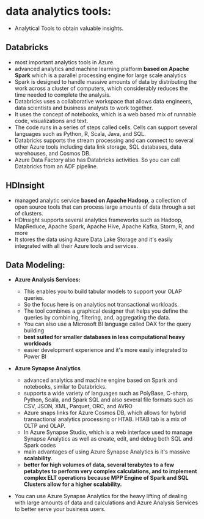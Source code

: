 
# data analytics tools:

- Analytical Tools to obtain valuable insights.


## Databricks

- most important analytics tools in Azure.
- advanced analytics and machine learning platform **based on Apache Spark** which is a parallel processing engine for large scale analytics
- Spark is designed to handle massive amounts of data by distributing the work across a cluster of computers, which considerably reduces the time needed to complete the analysis.
- Databricks uses a collaborative workspace that allows data engineers, data scientists and business analysts to work together. 
- It uses the concept of notebooks, which is a web based mix of runnable code, visualizations and text.
- The code runs in a series of steps called cells. Cells can support several languages such as Python, R, Scala, Java, and SQL. 
- Databricks supports the stream processing and can connect to several other Azure tools including data link storage, SQL databases, data warehouses, and Cosmos DB.
- Azure Data Factory also has Databricks activities. So you can call Databricks from an ADF pipeline.

## HDInsight
- managed analytic service **based on Apache Hadoop**, a collection of open source tools that can process large amounts of data through a set of clusters.
- HDInsight supports several analytics frameworks such as Hadoop, MapReduce, Apache Spark, Apache Hive, Apache Kafka, Storm, R, and more
- It stores the data using Azure Data Lake Storage and it's easily integrated with all their Azure tools and services.


## Data Modeling:

- **Azure Analysis Services:**
  - This enables you to build tabular models to support your OLAP queries. 
  - So the focus here is on analytics not transactional workloads.
  - The tool combines a graphical designer that helps you define the queries by combining, filtering, and, aggregating the data.
  - You can also use a Microsoft BI language called DAX for the query building
  - **best suited for smaller databases in less computational heavy workloads**
  - easier development experience and it's more easily integrated to Power BI

- **Azure Synapse Analytics**
  - advanced analytics and machine engine based on Spark and notebooks, similar to Databricks.
  - supports a wide variety of languages such as PolyBase, C-sharp, Python, Scala, and Spark SQL and also several file formats such as CSV, JSON, XML, Parquet, ORC, and AVRO
  - Azure snaps links for Azure Cosmos DB, which allows for hybrid transactional analytics processing or HTAB. HTAB tab is a mix of OLTP and OLAP. 
  - In Azure Synapse Studio, which is a web interface used to manage Synapse Analytics as well as create, edit, and debug both SQL and Spark codes
  - main advantages of using Azure Synapse Analytics is it's massive **scalability**.
  - **better for high volumes of data, several terabytes to a few petabytes to perform very complex calculations, and to implement complex ELT operations because MPP Engine of Spark and SQL Clusters allow for a higher scalability.**


- You can use Azure Synapse Analytics for the heavy lifting of dealing with large amounts of data and calculations and Azure Analysis Services to better serve your business users.